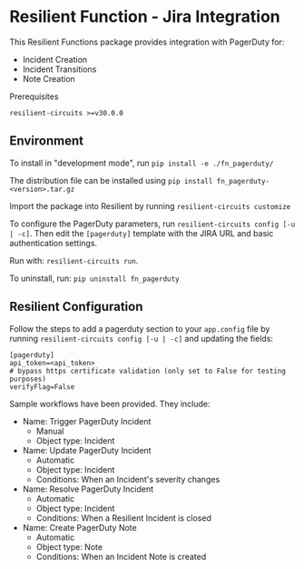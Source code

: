 # Resilient Function - Jira Integration

This Resilient Functions package provides integration with PagerDuty for:
* Incident Creation
* Incident Transitions
* Note Creation

Prerequisites
```$xslt
resilient-circuits >=v30.0.0
```

## Environment
To install in "development mode", run 
    `pip install -e ./fn_pagerduty/`
    
The distribution file can be installed using
    `pip install fn_pagerduty-<version>.tar.gz`
    
Import the package into Resilient by running `resilient-circuits customize`

To configure the PagerDuty parameters, run `resilient-circuits config [-u | -c]`. 
Then edit the `[pagerduty]` template with the JIRA URL and basic authentication settings.

Run with: `resilient-circuits run`.

To uninstall, run: `pip uninstall fn_pagerduty`
    
## Resilient Configuration
Follow the steps to add a pagerduty section to your `app.config` file by running `resilient-circuits config [-u | -c]` and updating the fields:

```
[pagerduty]
api_token=<api_token>
# bypass https certificate validation (only set to False for testing purposes)
verifyFlag=False
```

Sample workflows have been provided. They include: 
* Name: Trigger PagerDuty Incident
  * Manual
  * Object type: Incident
* Name: Update PagerDuty Incident
  * Automatic
  * Object type: Incident
  * Conditions: When an Incident's severity changes
* Name: Resolve PagerDuty Incident
  * Automatic
  * Object type: Incident
  * Conditions: When a Resilient Incident is closed
* Name: Create PagerDuty Note
  * Automatic
  * Object type: Note
  * Conditions: When an Incident Note is created
  




